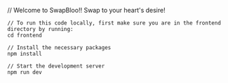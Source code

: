 // Welcome to SwapBloo!! Swap to your heart's desire!

```
// To run this code locally, first make sure you are in the frontend directory by running:
cd frontend

// Install the necessary packages
npm install

// Start the development server
npm run dev
```
